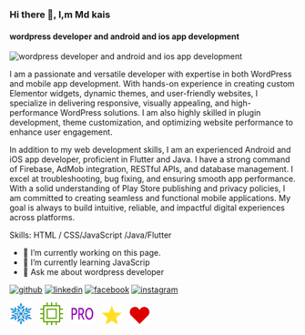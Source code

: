 ### Hi there 👋, I,m Md kais
#### wordpress developer and android and ios app development
![wordpress developer and android and ios app development](https://scontent.fdac41-1.fna.fbcdn.net/v/t39.30808-6/445674029_821154066557385_1135934156033877311_n.jpg?stp=dst-jpg_p526x296_tt6&_nc_cat=101&ccb=1-7&_nc_sid=6ee11a&_nc_eui2=AeGRVFy4qSOBbZE6-bj9tWaPPuKwf86HQqs-4rB_zodCq6FEPa6dDahMJTXm9iA7A8VWz_aUPMH6Qs00bEmNF1gp&_nc_ohc=x9v-V79tQtcQ7kNvwGKgl4l&_nc_oc=Adk5E3HbCIrQkqOZ4J0Su9KmGzHPAYB6OVAe8FoMh_gmXSVH5b9RW2rWepB_up8cjkM&_nc_zt=23&_nc_ht=scontent.fdac41-1.fna&_nc_gid=8fQJ4okscVUbwt3Hu7qtOA&oh=00_AfFJ1mFmpAifK1XeLFsB3IXMS8XFlthJZMZLngZx_sac0A&oe=67FB27AA)

I am a passionate and versatile developer with expertise in both WordPress and mobile app development. With hands-on experience in creating custom Elementor widgets, dynamic themes, and user-friendly websites, I specialize in delivering responsive, visually appealing, and high-performance WordPress solutions. I am also highly skilled in plugin development, theme customization, and optimizing website performance to enhance user engagement.

In addition to my web development skills, I am an experienced Android and iOS app developer, proficient in Flutter and Java. I have a strong command of Firebase, AdMob integration, RESTful APIs, and database management. I excel at troubleshooting, bug fixing, and ensuring smooth app performance. With a solid understanding of Play Store publishing and privacy policies, I am committed to creating seamless and functional mobile applications. My goal is always to build intuitive, reliable, and impactful digital experiences across platforms. 

Skills:  HTML / CSS/JavaScript /Java/Flutter

- 🔭 I’m currently working on this page. 
- 🌱 I’m currently learning JavaScrip 
- 💬 Ask me about wordpress developer 


[<img src='https://cdn.jsdelivr.net/npm/simple-icons@3.0.1/icons/github.svg' alt='github' height='40'>](https://github.com/https://github.com/Mdkais2003)  [<img src='https://cdn.jsdelivr.net/npm/simple-icons@3.0.1/icons/linkedin.svg' alt='linkedin' height='40'>](https://www.linkedin.com/in/md-kais-a88175334/)  [<img src='https://cdn.jsdelivr.net/npm/simple-icons@3.0.1/icons/facebook.svg' alt='facebook' height='40'>](https://www.facebook.com/https://www.facebook.com/mdkais0)  [<img src='https://cdn.jsdelivr.net/npm/simple-icons@3.0.1/icons/instagram.svg' alt='instagram' height='40'>](https://www.instagram.com/https://www.instagram.com/md.emrul_kais//)  

<a href='https://archiveprogram.github.com/'><img src='https://raw.githubusercontent.com/acervenky/animated-github-badges/master/assets/acbadge.gif' width='40' height='40'></a> <a href='https://docs.github.com/en/developers'><img src='https://raw.githubusercontent.com/acervenky/animated-github-badges/master/assets/devbadge.gif' width='40' height='40'></a> <a href='https://github.com/pricing'><img src='https://raw.githubusercontent.com/acervenky/animated-github-badges/master/assets/pro.gif' width='40' height='40'></a> <a href='https://stars.github.com/'><img src='https://raw.githubusercontent.com/acervenky/animated-github-badges/master/assets/starbadge.gif' width='35' height='35'></a> <a href='https://docs.github.com/en/github/supporting-the-open-source-community-with-github-sponsors'><img src='https://raw.githubusercontent.com/acervenky/animated-github-badges/master/assets/sponsorbadge.gif' width='35' height='35'></a> 

